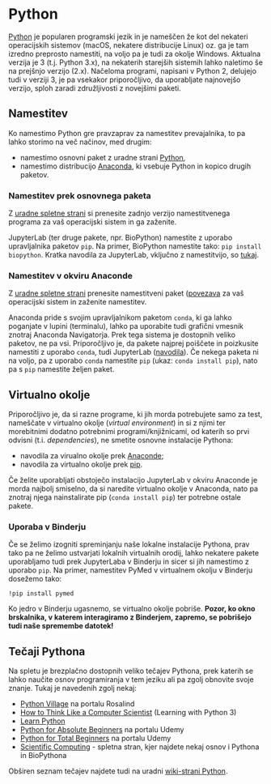 # Python

[Python](https://www.python.org/) je popularen programski jezik in je nameščen že kot del nekateri operacijskih sistemov (macOS, nekatere distribucije Linux) oz. ga je tam izredno preprosto namestiti, na voljo pa je tudi za okolje Windows. Aktualna verzija je 3 (t.j. Python 3.x), na nekaterih starejših sistemih lahko naletimo še na prejšnjo verzijo (2.x). Načeloma programi, napisani v Python 2, delujejo tudi v verziji 3, je pa vsekakor priporočljivo, da uporabljate najnovejšo verzijo, sploh zaradi združljivosti z novejšimi paketi.

## Namestitev
Ko namestimo Python gre pravzaprav za namestitev prevajalnika, to pa lahko storimo na več načinov, med drugim:
* namestimo osnovni paket z uradne strani [Python](https://www.python.org/),
* namestimo distribucijo [Anaconda](https://anaconda.org), ki vsebuje Python in kopico drugih paketov.

### Namestitev prek osnovnega paketa
Z [uradne spletne strani](https://www.python.org/downloads/) si prenesite zadnjo verzijo namestitvenega programa za vaš operacijski sistem in ga zaženite.

JupyterLab (ter druge pakete, npr. BioPython) namestite z uporabo upravljalnika paketov `pip`. Na primer, BioPython namestite tako: `pip install biopython`. Kratka navodila za JupyterLab, vključno z namestitvijo, so [tukaj](jupyterlab.ipynb).

### Namestitev v okviru Anaconde
Z [uradne spletne strani](https://anaconda.org/) prenesite namestitveni paket ([povezava](https://www.anaconda.com/products/individual) za vaš operacijski sistem in zaženite namestitev.

Anaconda pride s svojim upravljalnikom paketom `conda`, ki ga lahko poganjate v lupini (terminalu), lahko pa uporabite tudi grafični vmesnik znotraj Anaconda Navigatorja. Prek tega sistema je dostopnih veliko paketov, ne pa vsi. Priporočljivo je, da pakete najprej poiščete in poizkusite namestiti z uporabo ```conda```, tudi JupyterLab ([navodila](jupyterlab.ipynb)). Če nekega paketa ni na voljo, pa z uporabo `conda` namestite `pip` (ukaz: `conda install pip`), nato pa s `pip` namestite željen paket.

## Virtualno okolje
Priporočljivo je, da si razne programe, ki jih morda potrebujete samo za test, nameščate v virtualno okolje (*virtual environment*) in si z njimi ter morebitnimi dodatno potrebnimi programi/knjižnicami, od katerih so prvi odvisni (t.i. *dependencies*), ne smetite osnovne instalacije Pythona:
* navodila za virualno okolje prek [Anaconde](https://docs.conda.io/projects/conda/en/latest/user-guide/tasks/manage-environments.html);
* navodila za virtualno okolje prek [pip](https://packaging.python.org/guides/installing-using-pip-and-virtual-environments/).

Če želite uporabljati obstoječo instalacijo JupyterLab v okviru Anaconde je morda najbolj smiselno, da si naredite virtualno okolje v Anaconda, nato pa znotraj njega nainstalirate pip (```conda install pip```) ter potrebne ostale pakete.

### Uporaba v Binderju
Če se želimo izogniti spreminjanju naše lokalne instalacije Pythona, prav tako pa ne želimo ustvarjati lokalnih virtualnih orodij, lahko nekatere pakete uporabljamo tudi prek JupyterLaba v Binderju in sicer si jih namestimo z uporabo ```pip```. Na primer, namestitev PyMed v virtualnem okolju v Binderju dosežemo tako:
```
!pip install pymed
```

Ko jedro v Binderju ugasnemo, se virtualno okolje pobriše. **Pozor, ko okno brskalnika, v katerem interagiramo z Binderjem, zapremo, se pobrišejo tudi naše spremembe datotek!**

## Tečaji Pythona

Na spletu je brezplačno dostopnih veliko tečajev Pythona, prek katerih se lahko naučite osnov programiranja v tem jeziku ali pa zgolj obnovite svoje znanje. Tukaj je navedenih zgolj nekaj:
* [Python Village](http://rosalind.info/problems/list-view/?location=python-village) na portalu Rosalind
* [How to Think Like a Computer Scientist](http://openbookproject.net/thinkcs/python/english3e/) (Learning with Python 3)
* [Learn Python](https://www.learnpython.org/)
* [Python for Absolute Beginners](https://www.udemy.com/course/free-python/?LSNPUBID=JVFxdTr9V80&ranEAID=JVFxdTr9V80&ranMID=39197&ranSiteID=JVFxdTr9V80-DTy5bPmtnIIYmHBmoUs_Qw&utm_medium=udemyads&utm_source=aff-campaign) na portalu Udemy
* [Python for Total Beginners](https://www.udemy.com/course/python-3-for-total-beginners/?LSNPUBID=JVFxdTr9V80&ranEAID=JVFxdTr9V80&ranMID=39197&ranSiteID=JVFxdTr9V80-.KxFZERGV5HVjrqvHOnOTQ&utm_medium=udemyads&utm_source=aff-campaign) na portalu Udemy
* [Scientific Computing](http://disi.unitn.it/~teso/courses/sciprog/index.html) - spletna stran, kjer najdete nekaj osnov i Pythona in BioPythona


Obširen seznam tečajev najdete tudi na uradni [wiki-strani Python](https://wiki.python.org/moin/BeginnersGuide/Programmers).
